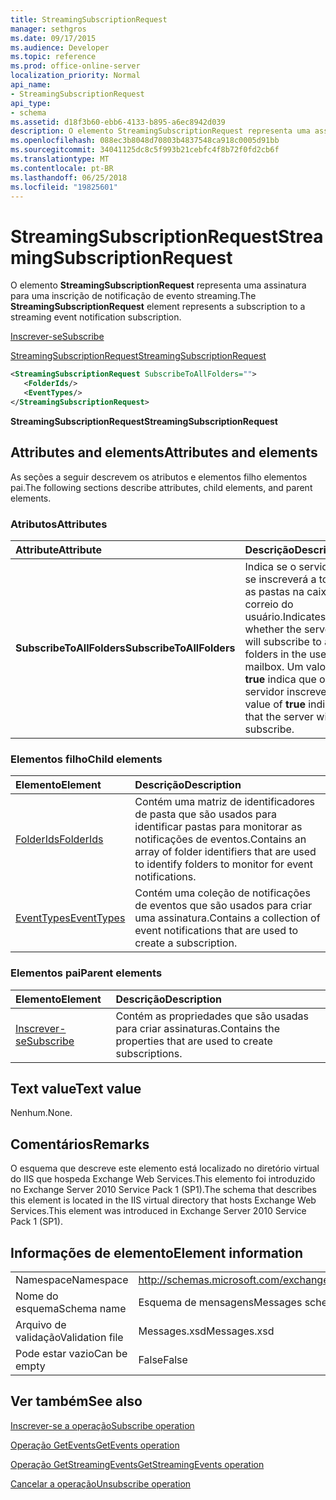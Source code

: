 ```yaml
---
title: StreamingSubscriptionRequest
manager: sethgros
ms.date: 09/17/2015
ms.audience: Developer
ms.topic: reference
ms.prod: office-online-server
localization_priority: Normal
api_name:
- StreamingSubscriptionRequest
api_type:
- schema
ms.assetid: d18f3b60-ebb6-4133-b895-a6ec8942d039
description: O elemento StreamingSubscriptionRequest representa uma assinatura para uma inscrição de notificação de evento streaming.
ms.openlocfilehash: 088ec3b8048d70803b4837548ca918c0005d91bb
ms.sourcegitcommit: 34041125dc8c5f993b21cebfc4f8b72f0fd2cb6f
ms.translationtype: MT
ms.contentlocale: pt-BR
ms.lasthandoff: 06/25/2018
ms.locfileid: "19825601"
---
```

# <a name="streamingsubscriptionrequest"></a><span data-ttu-id="913fa-103">StreamingSubscriptionRequest</span><span class="sxs-lookup"><span data-stu-id="913fa-103">StreamingSubscriptionRequest</span></span>

<span data-ttu-id="913fa-104">O elemento **StreamingSubscriptionRequest** representa uma assinatura para uma inscrição de notificação de evento streaming.</span><span class="sxs-lookup"><span data-stu-id="913fa-104">The **StreamingSubscriptionRequest** element represents a subscription to a streaming event notification subscription.</span></span> 
  
[<span data-ttu-id="913fa-105">Inscrever-se</span><span class="sxs-lookup"><span data-stu-id="913fa-105">Subscribe</span></span>](subscribe.md)
  
[<span data-ttu-id="913fa-106">StreamingSubscriptionRequest</span><span class="sxs-lookup"><span data-stu-id="913fa-106">StreamingSubscriptionRequest</span></span>](streamingsubscriptionrequest.md)
  
```xml
<StreamingSubscriptionRequest SubscribeToAllFolders="">
   <FolderIds/>
   <EventTypes/>
</StreamingSubscriptionRequest>
```

 <span data-ttu-id="913fa-107">**StreamingSubscriptionRequest**</span><span class="sxs-lookup"><span data-stu-id="913fa-107">**StreamingSubscriptionRequest**</span></span>
## <a name="attributes-and-elements"></a><span data-ttu-id="913fa-108">Attributes and elements</span><span class="sxs-lookup"><span data-stu-id="913fa-108">Attributes and elements</span></span>

<span data-ttu-id="913fa-109">As seções a seguir descrevem os atributos e elementos filho elementos pai.</span><span class="sxs-lookup"><span data-stu-id="913fa-109">The following sections describe attributes, child elements, and parent elements.</span></span>
  
### <a name="attributes"></a><span data-ttu-id="913fa-110">Atributos</span><span class="sxs-lookup"><span data-stu-id="913fa-110">Attributes</span></span>

|<span data-ttu-id="913fa-111">**Attribute**</span><span class="sxs-lookup"><span data-stu-id="913fa-111">**Attribute**</span></span>|<span data-ttu-id="913fa-112">**Descrição**</span><span class="sxs-lookup"><span data-stu-id="913fa-112">**Description**</span></span>|
|:-----|:-----|
|<span data-ttu-id="913fa-113">**SubscribeToAllFolders**</span><span class="sxs-lookup"><span data-stu-id="913fa-113">**SubscribeToAllFolders**</span></span> <br/> |<span data-ttu-id="913fa-114">Indica se o servidor se inscreverá a todas as pastas na caixa de correio do usuário.</span><span class="sxs-lookup"><span data-stu-id="913fa-114">Indicates whether the server will subscribe to all folders in the user's mailbox.</span></span> <span data-ttu-id="913fa-115">Um valor **true** indica que o servidor inscreverá.</span><span class="sxs-lookup"><span data-stu-id="913fa-115">A value of **true** indicates that the server will subscribe.</span></span>  <br/> |
   
### <a name="child-elements"></a><span data-ttu-id="913fa-116">Elementos filho</span><span class="sxs-lookup"><span data-stu-id="913fa-116">Child elements</span></span>

|<span data-ttu-id="913fa-117">**Elemento**</span><span class="sxs-lookup"><span data-stu-id="913fa-117">**Element**</span></span>|<span data-ttu-id="913fa-118">**Descrição**</span><span class="sxs-lookup"><span data-stu-id="913fa-118">**Description**</span></span>|
|:-----|:-----|
|[<span data-ttu-id="913fa-119">FolderIds</span><span class="sxs-lookup"><span data-stu-id="913fa-119">FolderIds</span></span>](folderids.md) <br/> |<span data-ttu-id="913fa-120">Contém uma matriz de identificadores de pasta que são usados para identificar pastas para monitorar as notificações de eventos.</span><span class="sxs-lookup"><span data-stu-id="913fa-120">Contains an array of folder identifiers that are used to identify folders to monitor for event notifications.</span></span>  <br/> |
|[<span data-ttu-id="913fa-121">EventTypes</span><span class="sxs-lookup"><span data-stu-id="913fa-121">EventTypes</span></span>](eventtypes.md) <br/> |<span data-ttu-id="913fa-122">Contém uma coleção de notificações de eventos que são usados para criar uma assinatura.</span><span class="sxs-lookup"><span data-stu-id="913fa-122">Contains a collection of event notifications that are used to create a subscription.</span></span>  <br/> |
   
### <a name="parent-elements"></a><span data-ttu-id="913fa-123">Elementos pai</span><span class="sxs-lookup"><span data-stu-id="913fa-123">Parent elements</span></span>

|<span data-ttu-id="913fa-124">**Elemento**</span><span class="sxs-lookup"><span data-stu-id="913fa-124">**Element**</span></span>|<span data-ttu-id="913fa-125">**Descrição**</span><span class="sxs-lookup"><span data-stu-id="913fa-125">**Description**</span></span>|
|:-----|:-----|
|[<span data-ttu-id="913fa-126">Inscrever-se</span><span class="sxs-lookup"><span data-stu-id="913fa-126">Subscribe</span></span>](subscribe.md) <br/> |<span data-ttu-id="913fa-127">Contém as propriedades que são usadas para criar assinaturas.</span><span class="sxs-lookup"><span data-stu-id="913fa-127">Contains the properties that are used to create subscriptions.</span></span>  <br/> |
   
## <a name="text-value"></a><span data-ttu-id="913fa-128">Text value</span><span class="sxs-lookup"><span data-stu-id="913fa-128">Text value</span></span>

<span data-ttu-id="913fa-129">Nenhum.</span><span class="sxs-lookup"><span data-stu-id="913fa-129">None.</span></span>
  
## <a name="remarks"></a><span data-ttu-id="913fa-130">Comentários</span><span class="sxs-lookup"><span data-stu-id="913fa-130">Remarks</span></span>

<span data-ttu-id="913fa-131">O esquema que descreve este elemento está localizado no diretório virtual do IIS que hospeda Exchange Web Services.This elemento foi introduzido no Exchange Server 2010 Service Pack 1 (SP1).</span><span class="sxs-lookup"><span data-stu-id="913fa-131">The schema that describes this element is located in the IIS virtual directory that hosts Exchange Web Services.This element was introduced in Exchange Server 2010 Service Pack 1 (SP1).</span></span>
  
## <a name="element-information"></a><span data-ttu-id="913fa-132">Informações de elemento</span><span class="sxs-lookup"><span data-stu-id="913fa-132">Element information</span></span>

|||
|:-----|:-----|
|<span data-ttu-id="913fa-133">Namespace</span><span class="sxs-lookup"><span data-stu-id="913fa-133">Namespace</span></span>  <br/> |http://schemas.microsoft.com/exchange/services/2006/messages  <br/> |
|<span data-ttu-id="913fa-134">Nome do esquema</span><span class="sxs-lookup"><span data-stu-id="913fa-134">Schema name</span></span>  <br/> |<span data-ttu-id="913fa-135">Esquema de mensagens</span><span class="sxs-lookup"><span data-stu-id="913fa-135">Messages schema</span></span>  <br/> |
|<span data-ttu-id="913fa-136">Arquivo de validação</span><span class="sxs-lookup"><span data-stu-id="913fa-136">Validation file</span></span>  <br/> |<span data-ttu-id="913fa-137">Messages.xsd</span><span class="sxs-lookup"><span data-stu-id="913fa-137">Messages.xsd</span></span>  <br/> |
|<span data-ttu-id="913fa-138">Pode estar vazio</span><span class="sxs-lookup"><span data-stu-id="913fa-138">Can be empty</span></span>  <br/> |<span data-ttu-id="913fa-139">False</span><span class="sxs-lookup"><span data-stu-id="913fa-139">False</span></span>  <br/> |
   
## <a name="see-also"></a><span data-ttu-id="913fa-140">Ver também</span><span class="sxs-lookup"><span data-stu-id="913fa-140">See also</span></span>



[<span data-ttu-id="913fa-141">Inscrever-se a operação</span><span class="sxs-lookup"><span data-stu-id="913fa-141">Subscribe operation</span></span>](subscribe-operation.md)
  
[<span data-ttu-id="913fa-142">Operação GetEvents</span><span class="sxs-lookup"><span data-stu-id="913fa-142">GetEvents operation</span></span>](getevents-operation.md)
  
[<span data-ttu-id="913fa-143">Operação GetStreamingEvents</span><span class="sxs-lookup"><span data-stu-id="913fa-143">GetStreamingEvents operation</span></span>](getstreamingevents-operation.md)
  
[<span data-ttu-id="913fa-144">Cancelar a operação</span><span class="sxs-lookup"><span data-stu-id="913fa-144">Unsubscribe operation</span></span>](unsubscribe-operation.md)

